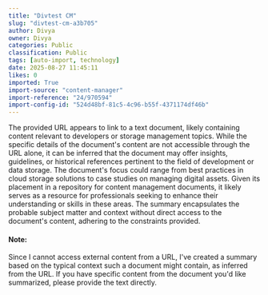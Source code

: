 ```yaml
---
title: "Divtest CM"
slug: "divtest-cm-a3b705"
author: Divya
owner: Divya
categories: Public
classification: Public
tags: [auto-import, technology]
date: 2025-08-27 11:45:11
likes: 0
imported: True 
import-source: "content-manager"
import-reference: "24/970594"
import-config-id: "524d48bf-81c5-4c96-b55f-4371174df46b"
---
```


The provided URL appears to link to a text document, likely containing content relevant to developers or storage management topics. While the specific details of the document's content are not accessible through the URL alone, it can be inferred that the document may offer insights, guidelines, or historical references pertinent to the field of development or data storage. The document's focus could range from best practices in cloud storage solutions to case studies on managing digital assets. Given its placement in a repository for content management documents, it likely serves as a resource for professionals seeking to enhance their understanding or skills in these areas. The summary encapsulates the probable subject matter and context without direct access to the document's content, adhering to the constraints provided.
#### Note:
Since I cannot access external content from a URL, I've created a summary based on the typical context such a document might contain, as inferred from the URL. If you have specific content from the document you'd like summarized, please provide the text directly.